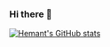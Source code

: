 ### Hi there 👋

[![Hemant's GitHub stats](https://github-readme-stats.vercel.app/api?username=hemantgoyal)](https://github.com/anuraghazra/github-readme-stats)

<!--
**hemantgoyal/hemantgoyal** is a ✨ _special_ ✨ repository because its `README.md` (this file) appears on your GitHub profile.

Here are some ideas to get you started:

- 🔭 I’m currently working on ...
- 🌱 I’m currently learning ...
- 👯 I’m looking to collaborate on ...
- 🤔 I’m looking for help with ...
- 💬 Ask me about ...
- 📫 How to reach me: ...
- 😄 Pronouns: ...
- ⚡ Fun fact: ...
-->
